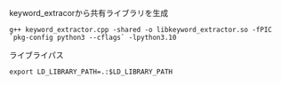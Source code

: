 keyword_extracorから共有ライブラリを生成
```shell
g++ keyword_extractor.cpp -shared -o libkeyword_extractor.so -fPIC `pkg-config python3 --cflags` -lpython3.10
```
ライブライパス
```shell
export LD_LIBRARY_PATH=.:$LD_LIBRARY_PATH
```